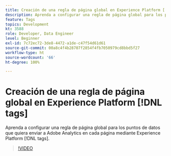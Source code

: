```yaml
---
title: Creación de una regla de página global en Experience Platform [!DNL tags]
description: Aprenda a configurar una regla de página global para los puntos de datos que quiera enviar a Adobe Analytics en cada página mediante Experience Platform [!DNL tags].
feature: Tags
topics: Development
kt: 3588
role: Developer, Data Engineer
level: Beginner
exl-id: 7c72ec72-3de8-4472-a1de-c47f54d61d61
source-git-commit: 00a8c4f4b28707f2854f4fb7050979cd8bbd5f27
workflow-type: ht
source-wordcount: '66'
ht-degree: 100%

---
```


# Creación de una regla de página global en Experience Platform [!DNL tags]

Aprenda a configurar una regla de página global para los puntos de datos que quiera enviar a Adobe Analytics en cada página mediante Experience Platform [!DNL tags].

>[!VIDEO](https://video.tv.adobe.com/v/28769/?quality=12&learn=on)
